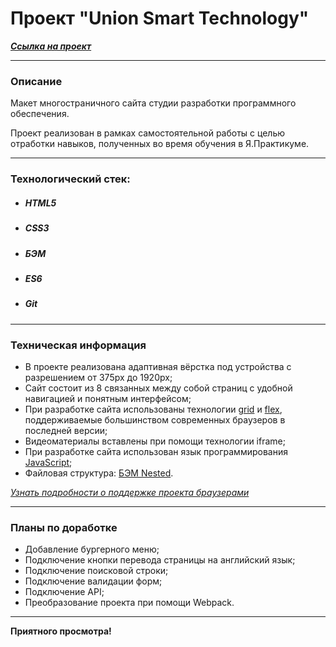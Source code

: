 # Проект "Union Smart Technology"

**_[Cсылка на проект](https://loner789.github.io/new-project/index.html)_**

---

### Описание

Макет многостраничного сайта cтудии разработки программного обеспечения.

Проект реализован в рамках самостоятельной работы с целью отработки навыков, полученных во время обучения в Я.Практикуме.

---
### Технологический стек:
* ##### HTML5
* ##### CSS3
* ##### БЭМ
* ##### ES6
* ##### Git
---

### Техническая информация

- В проекте реализована адаптивная вёрстка под устройства с разрешением от 375px до 1920px;
- Сайт состоит из 8 связанных между собой страниц с удобной навигацией и понятным интерфейсом;
- При разработке сайта использованы технологии [grid](https://developer.mozilla.org/ru/docs/Web/CSS/CSS_Grid_Layout/Basic_Concepts_of_Grid_Layout) и [flex](https://developer.mozilla.org/ru/docs/Learn/CSS/CSS_layout/Flexbox), поддерживаемые большинством современных браузеров в последней версии;
- Видеоматериалы вставлены при помощи технологии iframe;
- При разработке сайта использован язык программирования [JavaScript](https://ru.wikipedia.org/wiki/JavaScript);
- Файловая структура: [БЭМ Nested](https://ru.bem.info/methodology/filestructure/#nested).

_[Узнать подробности о поддержке проекта браузерами](https://caniuse.com/?search=grid)_

---
### Планы по доработке
* Добавление бургерного меню;
* Подключение кнопки перевода страницы на английский язык;
* Подключение поисковой строки;
* Подключение валидации форм;
* Подключение API;
* Преобразование проекта при помощи Webpack.
---
**Приятного просмотра!**
